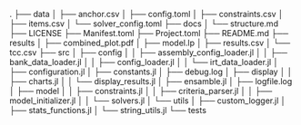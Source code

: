 .
├── data
│  ├── anchor.csv
│  ├── config.toml
│  ├── constraints.csv
│  ├── items.csv
│  └── solver_config.toml
├── docs
│  └── structure.md
├── LICENSE
├── Manifest.toml
├── Project.toml
├── README.md
├── results
│  ├── combined_plot.pdf
│  ├── model.lp
│  ├── results.csv
│  └── tcc.csv
├── src
│  ├── config
│  │  ├── assembly_config_loader.jl
│  │  ├── bank_data_loader.jl
│  │  ├── config_loader.jl
│  │  └── irt_data_loader.jl
│  ├── configuration.jl
│  ├── constants.jl
│  ├── debug.log
│  ├── display
│  │  ├── charts.jl
│  │  └── display_results.jl
│  ├── ensamble.jl
│  ├── logfile.log
│  ├── model
│  │  ├── constraints.jl
│  │  ├── criteria_parser.jl
│  │  ├── model_initializer.jl
│  │  └── solvers.jl
│  └── utils
│     ├── custom_logger.jl
│     ├── stats_functions.jl
│     └── string_utils.jl
└── tests
